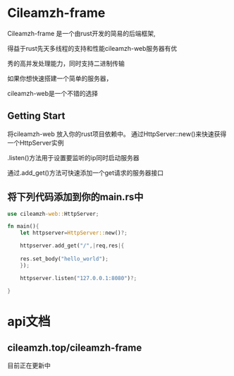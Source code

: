 # Cileamzh-frame

Cileamzh-frame 是一个由rust开发的简易的后端框架,

得益于rust先天多线程的支持和性能cileamzh-web服务器有优

秀的高并发处理能力，同时支持二进制传输

如果你想快速搭建一个简单的服务器，

cileamzh-web是一个不错的选择

Getting Start
-----------------------------------
将cileamzh-web 放入你的rust项目依赖中。
通过HttpServer::new()来快速获得一个HttpServer实例

.listen()方法用于设置要监听的ip同时启动服务器


通过.add_get()方法可快速添加一个get请求的服务器接口

将下列代码添加到你的main.rs中
------------------------------------
```rust
use cileamzh-web::HttpServer;

fn main(){
    let httpserver=HttpServer::new()?;

    httpserver.add_get("/",|req,res|{
    
    res.set_body("hello_world");
    });

    httpserver.listen("127.0.0.1:8080")?;

}
```
api文档
=========

cileamzh.top/cileamzh-frame
--------------------------------

目前正在更新中
